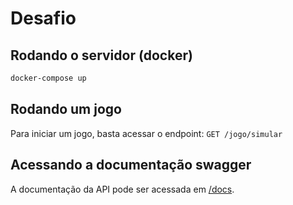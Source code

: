 # Desafio
## Rodando o servidor (docker)
```bash
docker-compose up
```

## Rodando um jogo
Para iniciar um jogo, basta acessar o endpoint:
`GET /jogo/simular`
## Acessando a documentação swagger
A documentação da API pode ser acessada em [/docs](http://127.0.0.1:8080/docs).
